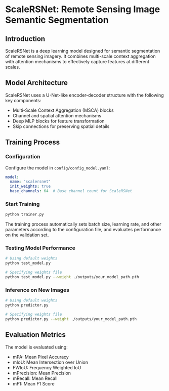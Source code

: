 # ScaleRSNet: Remote Sensing Image Semantic Segmentation

## Introduction
ScaleRSNet is a deep learning model designed for semantic segmentation of remote sensing imagery. It combines multi-scale context aggregation with attention mechanisms to effectively capture features at different scales.

## Model Architecture
ScaleRSNet uses a U-Net-like encoder-decoder structure with the following key components:
- Multi-Scale Context Aggregation (MSCA) blocks
- Channel and spatial attention mechanisms
- Deep MLP blocks for feature transformation
- Skip connections for preserving spatial details

## Training Process

### Configuration
Configure the model in `config/config_model.yaml`:

```yaml
model:
  name: "scalersnet"
  init_weights: true
  base_channels: 64  # Base channel count for ScaleRSNet
```

### Start Training
```bash
python trainer.py
```

The training process automatically sets batch size, learning rate, and other parameters according to the configuration file, and evaluates performance on the validation set.

### Testing Model Performance
```bash
# Using default weights
python test_model.py

# Specifying weights file
python test_model.py --weight ./outputs/your_model_path.pth
```

### Inference on New Images
```bash
# Using default weights
python predictor.py

# Specifying weights file
python predictor.py --weight ./outputs/your_model_path.pth
```

## Evaluation Metrics
The model is evaluated using:
- mPA: Mean Pixel Accuracy
- mIoU: Mean Intersection over Union
- FWIoU: Frequency Weighted IoU
- mPrecision: Mean Precision
- mRecall: Mean Recall
- mF1: Mean F1 Score
